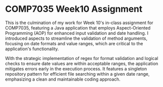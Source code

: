 # COMP7035 Week10 Assignment
This is the culmination of my work for Week 10's in-class assignment for COMP7035, featuring a Java application that employs Aspect-Oriented Programming (AOP) for enhanced input validation and date handling. I introduced aspects to streamline the validation of method arguments, focusing on date formats and value ranges, which are critical to the application's functionality.

With the strategic implementation of regex for format validation and logical checks to ensure date values are within acceptable ranges, the application mitigates errors early in the execution process. It features a singleton repository pattern for efficient file searching within a given date range, emphasizing a clean and maintainable coding approach.
